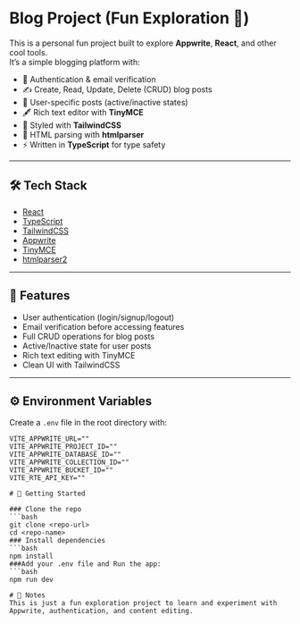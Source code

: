 # Blog Project (Fun Exploration 🚀)

This is a personal fun project built to explore **Appwrite**, **React**, and other cool tools.  
It’s a simple blogging platform with:

- 🔑 Authentication & email verification  
- ✍️ Create, Read, Update, Delete (CRUD) blog posts  
- 👤 User-specific posts (active/inactive states)  
- 🖋️ Rich text editor with **TinyMCE**  
- 🎨 Styled with **TailwindCSS**  
- 🧩 HTML parsing with **htmlparser**  
- ⚡ Written in **TypeScript** for type safety  

---

## 🛠️ Tech Stack
- [React](https://react.dev/)  
- [TypeScript](https://www.typescriptlang.org/)  
- [TailwindCSS](https://tailwindcss.com/)  
- [Appwrite](https://appwrite.io/)  
- [TinyMCE](https://www.tiny.cloud/)  
- [htmlparser2](https://github.com/fb55/htmlparser2)  

---

## 🔑 Features
- User authentication (login/signup/logout)  
- Email verification before accessing features  
- Full CRUD operations for blog posts  
- Active/Inactive state for user posts  
- Rich text editing with TinyMCE  
- Clean UI with TailwindCSS  

---

## ⚙️ Environment Variables
Create a `.env` file in the root directory with:

```env
VITE_APPWRITE_URL=""
VITE_APPWRITE_PROJECT_ID=""
VITE_APPWRITE_DATABASE_ID=""
VITE_APPWRITE_COLLECTION_ID=""
VITE_APPWRITE_BUCKET_ID=""
VITE_RTE_API_KEY=""

# 🚀 Getting Started

### Clone the repo
```bash
git clone <repo-url>
cd <repo-name>
### Install dependencies
```bash
npm install
###Add your .env file and Run the app:
```bash
npm run dev

# 📌 Notes
This is just a fun exploration project to learn and experiment with Appwrite, authentication, and content editing.
